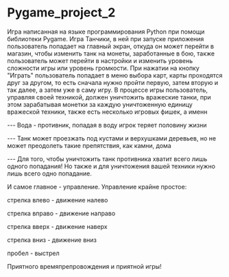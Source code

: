 # Pygame_project_2
Игра написанная на языке программирования Python при помощи библиотеки Pygame. Игра Танчики, в ней при запуске приложения пользователь попадает на главный экран, откуда он может перейти в магазин, чтобы изменить танк на монеты, заработанные в бою, также пользователь может перейти в настройки и изменить уровень сложности игры или уровень громкости. При нажатии на кнопку "Играть" пользователь попадает в меню выбора карт, карты проходятся друг за другом, то есть сначала нужно пройти первую, затем вторую и так далее, а затем уже в саму игру. В процессе игры пользователь, управляя своей техникой, должен уничтожить вражеские танки, при этом зарабатывая монетки за каждую уничтоженную единицу вражеской техники, также есть несколько игровых фишек, а именн

--- Вода - противник, попадая в воду игрок теряет половину жизни

--- Танк может проезжать под кустами и верхушками деревьев, но не может преодолеть такие препятствия, как камни, дома

--- Для того, чтобы уничтожить танк противника хватит всего лишь одного попадания! Но также и для уничтожения вашей техники нужно лишь всего одно попадание.

И самое главное - управление. Управление крайне простое:

стрелка влево - движение налево

стрелка вправо - движение направо

стрелка вверх - движение наверх

стрелка вниз - движение вниз

пробел - выстрел

Приятного времяпрепровождения и приятной игры!

